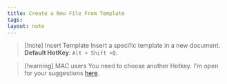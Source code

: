 ```yaml
---
title: Create a New File From Template
tags: 
layout: note 
---
```


> [!note] Insert Template
> Insert a specific template in a new document.  
> **Default HotKey**:  `Alt + Shift +Q`.


> [!warning] MAC users
> You need to choose another Hotkey. I'm open for your suggestions [here](https://github.com/nhaouari/obsidian-textgenerator-plugin/issues/23).

